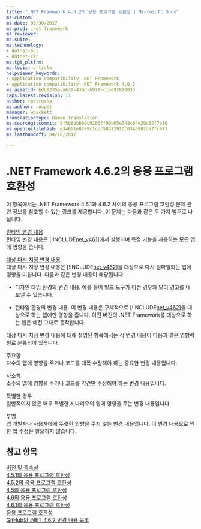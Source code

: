 ```yaml
---
title: ".NET Framework 4.6.2의 응용 프로그램 호환성 | Microsoft Docs"
ms.custom: 
ms.date: 03/30/2017
ms.prod: .net-framework
ms.reviewer: 
ms.suite: 
ms.technology:
- dotnet-bcl
- dotnet-clr
ms.tgt_pltfrm: 
ms.topic: article
helpviewer_keywords:
- application compatibility,.NET Framework
- application compatibility,.NET Framework 4,6,2
ms.assetid: bdb8335a-a63f-43bb-b978-c1ee92870033
caps.latest.revision: 11
author: rpetrusha
ms.author: ronpet
manager: wpickett
translationtype: Human Translation
ms.sourcegitcommit: 9f5b8ebb69c9206ff90b05e748c64d29d82f7a16
ms.openlocfilehash: e34651e87e9c1ccc58472910c0340987da7fc973
ms.lasthandoff: 04/18/2017

---
```

# <a name="application-compatibility-in-the-net-framework-462"></a>.NET Framework 4.6.2의 응용 프로그램 호환성
이 항목에서는 .NET Framework 4.6.1과 4.6.2 사이의 응용 프로그램 호환성 문제 관련 정보를 참조할 수 있는 링크를 제공합니다. 이 문제는 다음과 같은 두 가지 범주로 나뉩니다.  
  
 [런타임 변경 내용](../../../docs/framework/migration-guide/runtime-changes-in-the-net-framework-4-6-2.md)  
 런타임 변경 내용은 [!INCLUDE[net_v461](../../../includes/net-v461-md.md)]에서 실행되며 특정 기능을 사용하는 모든 앱에 영향을 줍니다.  
  
 [대상 다시 지정 변경 내용](../../../docs/framework/migration-guide/retargeting-changes-in-the-net-framework-4-6-2.md)  
 대상 다시 지정 변경 내용은 [!INCLUDE[net_v462](../../../includes/net-v462-md.md)]을 대상으로 다시 컴파일되는 앱에 영향을 미칩니다. 다음과 같은 변경 내용이 해당됩니다.  
  
-   디자인 타임 환경의 변경 내용. 예를 들어 빌드 도구가 이전 경우와 달리 경고를 내보낼 수 있습니다.  
  
-   런타임 환경의 변경 내용. 이 변경 내용은 구체적으로 [!INCLUDE[net_v462](../../../includes/net-v462-md.md)]을 대상으로 하는 앱에만 영향을 줍니다. 이전 버전의 .NET Framework를 대상으로 하는 앱은 예전 그대로 동작합니다.  
  
 대상 다시 지정 변경 내용에 대해 설명된 항목에서는 각 변경 내용이 다음과 같은 영향력별로 분류되어 있습니다.  
  
 주요함  
 다수의 앱에 영향을 주거나 코드를 대폭 수정해야 하는 중요한 변경 내용입니다.  
  
 사소함  
 소수의 앱에 영향을 주거나 코드를 약간만 수정해야 하는 변경 내용입니다.  
  
 특별한 경우  
 일반적이지 않은 매우 특별한 시나리오의 앱에 영향을 주는 변경 내용입니다.  
  
 투명  
 앱 개발자나 사용자에게 뚜렷한 영향을 주지 않는 변경 내용입니다. 이 변경 내용으로 인한 앱 수정은 필요하지 않습니다.  
  
## <a name="see-also"></a>참고 항목  
 [버전 및 종속성](../../../docs/framework/migration-guide/versions-and-dependencies.md)   
 [4.5.1의 응용 프로그램 호환성](../../../docs/framework/migration-guide/application-compatibility-in-the-net-framework-4-5-1.md)   
 [4.5.2의 응용 프로그램 호환성](../../../docs/framework/migration-guide/application-compatibility-in-the-net-framework-4-5-2.md)   
 [4.5의 응용 프로그램 호환성](../../../docs/framework/migration-guide/application-compatibility-in-the-net-framework-4-5.md)   
 [4.6의 응용 프로그램 호환성](../../../docs/framework/migration-guide/application-compatibility-in-the-net-framework-4-6.md)   
 [4.6.1의 응용 프로그램 호환성](../../../docs/framework/migration-guide/application-compatibility-in-the-net-framework-4-6-1.md)   
 [응용 프로그램 호환성](../../../docs/framework/migration-guide/application-compatibility.md)   
 [GitHub의 .NET 4.6.2 변경 내용 목록](http://go.microsoft.com/fwlink/?LinkId=708778)
 

